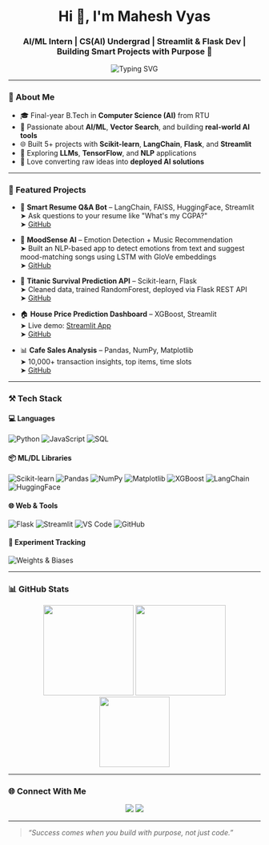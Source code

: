 <h1 align="center">Hi 👋, I'm Mahesh Vyas</h1>
<h3 align="center">AI/ML Intern | CS(AI) Undergrad | Streamlit & Flask Dev | Building Smart Projects with Purpose 🚀</h3>

<div align="center">
  <img src="https://readme-typing-svg.demolab.com?font=Fira+Code&size=22&pause=1000&center=true&vCenter=true&width=500&lines=Final+Year+CS+AI+Student+@RTU;Building+AI+Apps+%F0%9F%96%A5%EF%B8%8F+with+Python+%2B+ML;Flask+%2B+Streamlit+Project+Deployer;Always+Learning+%F0%9F%94%8D+%7C+Always+Building" alt="Typing SVG" />
</div>

---

### 🧠 About Me

- 🎓 Final-year B.Tech in **Computer Science (AI)** from RTU  
- 🤖 Passionate about **AI/ML**, **Vector Search**, and building **real-world AI tools**
- 🌐 Built 5+ projects with **Scikit-learn**, **LangChain**, **Flask**, and **Streamlit**
- 🔭 Exploring **LLMs**, **TensorFlow**, and **NLP** applications
- 🧰 Love converting raw ideas into **deployed AI solutions**

---

### 💼 Featured Projects

- 🧠 **Smart Resume Q&A Bot** – LangChain, FAISS, HuggingFace, Streamlit  
  ➤ Ask questions to your resume like "What's my CGPA?"  
  ➤ [GitHub](https://github.com/maheshh-v/Resume-Q-A-Chatbot)

- 🎵 **MoodSense AI** – Emotion Detection + Music Recommendation  
  ➤ Built an NLP-based app to detect emotions from text and suggest mood-matching songs using LSTM with GloVe embeddings   
  ➤ [GitHub](https://github.com/maheshh-v/MoodSense-AI)

- 🚢 **Titanic Survival Prediction API** – Scikit-learn, Flask  
  ➤ Cleaned data, trained RandomForest, deployed via Flask REST API  
  ➤ [GitHub](https://github.com/maheshh-v/Titanic-survival-prediction)

- 🏠 **House Price Prediction Dashboard** – XGBoost, Streamlit  
  ➤ Live demo: [Streamlit App](https://smarthouseprice-predictor-rxuhktznbghd6n4fz22y86.streamlit.app/)  
  ➤ [GitHub](https://github.com/maheshh-v/SmartHousePrice-Predictor)

- 📊 **Cafe Sales Analysis** – Pandas, NumPy, Matplotlib  
  ➤ 10,000+ transaction insights, top items, time slots  
  ➤ [GitHub](https://github.com/maheshh-v/Cafe-sales-Analysis)

---

### ⚒️ Tech Stack

#### 💻 Languages
![Python](https://img.shields.io/badge/-Python-3776AB?style=flat&logo=python&logoColor=white)
![JavaScript](https://img.shields.io/badge/-JavaScript-F7DF1E?style=flat&logo=javascript)
![SQL](https://img.shields.io/badge/-SQL-4479A1?style=flat&logo=postgresql)

#### 📦 ML/DL Libraries
![Scikit-learn](https://img.shields.io/badge/-Scikit--learn-F7931E?style=flat&logo=scikit-learn&logoColor=white)
![Pandas](https://img.shields.io/badge/-Pandas-150458?style=flat&logo=pandas)
![NumPy](https://img.shields.io/badge/-NumPy-013243?style=flat&logo=numpy)
![Matplotlib](https://img.shields.io/badge/-Matplotlib-11557C?style=flat)
![XGBoost](https://img.shields.io/badge/-XGBoost-EC5C25?style=flat&logo=python&logoColor=white)
![LangChain](https://img.shields.io/badge/-LangChain-000?style=flat)
![HuggingFace](https://img.shields.io/badge/-HuggingFace-FCC624?style=flat&logo=huggingface)

#### 🌐 Web & Tools
![Flask](https://img.shields.io/badge/-Flask-000000?style=flat&logo=flask)
![Streamlit](https://img.shields.io/badge/-Streamlit-FF4B4B?style=flat&logo=streamlit&logoColor=white)
![VS Code](https://img.shields.io/badge/-VS%20Code-007ACC?style=flat&logo=visual-studio-code)
![GitHub](https://img.shields.io/badge/-GitHub-181717?style=flat&logo=github)

#### 🧪 Experiment Tracking
![Weights & Biases](https://img.shields.io/badge/-W%26B-FCC624?style=flat&logo=wandb)

---

### 📊 GitHub Stats

<div align="center">
  <img src="https://github-readme-stats.vercel.app/api?username=maheshh-v&show_icons=true&theme=radical" height="180"/>
  <img src="https://github-readme-streak-stats.herokuapp.com/?user=maheshh-v&theme=radical" height="180"/>
</div>

<div align="center">
  <img src="https://github-readme-stats.vercel.app/api/top-langs/?username=maheshh-v&layout=compact&theme=radical" height="140"/>
</div>

---

### 🌐 Connect With Me

<p align="center">
  <a href="https://www.linkedin.com/in/mahesh-vyas-88ab41188/" target="_blank"><img src="https://img.shields.io/badge/-LinkedIn-0077B5?style=for-the-badge&logo=linkedin&logoColor=white"/></a>
  <a href="mailto:maheshvya.724@gmail.com"><img src="https://img.shields.io/badge/-Gmail-D14836?style=for-the-badge&logo=gmail&logoColor=white"/></a>
</p>

---

> _“Success comes when you build with purpose, not just code.”_

